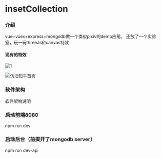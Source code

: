 # insetCollection

### 介绍
vue+vuex+express+mongodb做一个类似pixiv的demo应用。
还放了一个实验室，玩一玩threeJs和canvas特效

#### 现有的特效

![1](https://images.gitee.com/uploads/images/2019/0628/095459_5f42d313_1753591.gif "inputs.gif")


![仿旧知乎首页](https://images.gitee.com/uploads/images/2019/0628/095945_6e0d6ada_1753591.gif "zhihuhome.gif")



### 软件架构
软件架构说明


### 启动前端8080

npm run dev

### 启动后台（前提开了mongodb server）

npm run dev-api

